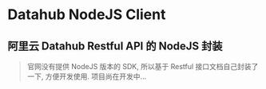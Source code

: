 # Datahub NodeJS Client

## 阿里云 Datahub Restful API 的 NodeJS 封装

> 官网没有提供 NodeJS 版本的 SDK, 所以基于 Restful 接口文档自己封装了一下, 方便开发使用. 项目尚在开发中...